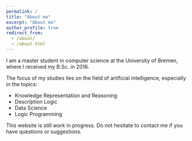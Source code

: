 ```yaml
---
permalink: /
title: "About me"
excerpt: "About me"
author_profile: true
redirect_from: 
  - /about/
  - /about.html
---
```


I am a master student in computer science at the University of Bremen, where I received my B.Sc. in 2016.

The focus of my studies lies on the field of artificial intelligence, especially in the topics:

- Knowledge Representation and Reasoning
- Description Logic
- Data Science
- Logic Programming

This website is still work in progress. Do not hesitate to contact me if you have questions or suggestions.